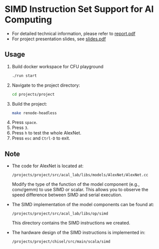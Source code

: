 #   SIMD Instruction Set Support for AI Computing

- For detailed technical information, please refer to [report.pdf](docs/report.pdf)
- For project presentation slides, see [slides.pdf](docs/slides.pdf)

## Usage

1.  Build docker workspace for CFU playground
    ```sh
    ./run start
    ```
1. Navigate to the project directory:
    ```sh
    cd projects/project
    ```
2. Build the project:
    ```sh
    make renode-headless
    ```
3. Press `space`.
4. Press `3`.
5. Press `h` to test the whole AlexNet.
6. Press `esc` and `Ctrl-D` to exit.

## Note

- The code for AlexNet is located at:
    ```
    /projects/project/src/acal_lab/libs/models/AlexNet/AlexNet.cc
    ```
    
  Modify the type of the function of the model component (e.g., conv/gemm) to use SIMD or scalar. This allows you to observe the speed difference between SIMD and serial execution.


- The SIMD implementation of the model components can be found at:
    ```
    /projects/project/src/acal_lab/libs/op/simd
    ```
  This directory contains the SIMD instructions we created.

- The hardware design of the SIMD instructions is implemented in:
    ```
    /projects/project/chisel/src/main/scala/simd
    ```